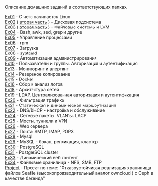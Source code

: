 Описание домашних заданий в соответствующих папках.



[Ex01](https://github.com/perhamm/otus-linux/tree/master/Ex01) - С чего начинается Linux <br/>
[Ex02](https://github.com/perhamm/otus-linux/tree/master/Ex02) ( [вторая часть](https://github.com/perhamm/otus-linux/tree/master/Ex02_part2) ) - Дисковая подсистема  <br/>
[Ex03](https://github.com/perhamm/otus-linux/tree/master/Ex03) ( [вторая часть](https://github.com/perhamm/otus-linux/tree/master/Ex03_part2) ) -  Файловые системы и LVM  <br/>
[Ex04](https://github.com/perhamm/otus-linux/tree/master/Ex04) - Bash, awk, sed, grep и другие  <br/>
[Ex05](https://github.com/perhamm/otus-linux/tree/master/Ex05) - Управление процессами  <br/>
[Ex06](https://github.com/perhamm/otus-linux/tree/master/Ex06) - rpm  <br/>
[Ex07](https://github.com/perhamm/otus-linux/tree/master/Ex07) - Загрузка <br/>
[Ex08](https://github.com/perhamm/otus-linux/tree/master/Ex08) - systemd <br/>
[Ex09](https://github.com/perhamm/otus-linux/tree/master/Ex09) - Автоматизация администрирования  <br/>
[Ex10](https://github.com/perhamm/otus-linux/tree/master/Ex10) - Пользователи и группы. Авторизация и аутентификация  <br/>
[Ex13](https://github.com/perhamm/otus-linux/tree/master/Ex13) - Мониторинг и алертинг  <br/>
[Ex14](https://github.com/perhamm/otus-linux/tree/master/Ex14) - Резервное копирование  <br/>
[Ex15](https://github.com/perhamm/otus-linux/tree/master/Ex15) - Docker  <br/>
[Ex16](https://github.com/perhamm/otus-linux/tree/master/Ex16) - Сбор и анализ логов  <br/>
[Ex18](https://github.com/perhamm/otus-linux/tree/master/Ex18) - Архитектура сетей <br/>
[Ex19](https://github.com/perhamm/otus-linux/tree/master/Ex19) - LDAP. Централизованная авторизация и аутентификация <br/>
[Ex20](https://github.com/perhamm/otus-linux/tree/master/Ex20) - Фильтрация трафика <br/>
[Ex21](https://github.com/perhamm/otus-linux/tree/master/Ex21) - Статическая и динамическая маршрутизация <br/>
[Ex22](https://github.com/perhamm/otus-linux/tree/master/Ex22) - DNS/DHCP - настройка и обслуживание <br/>
[Ex24](https://github.com/perhamm/otus-linux/tree/master/Ex24) - Сетевые пакеты. VLAN'ы. LACP <br/>
[Ex25](https://github.com/perhamm/otus-linux/tree/master/Ex25) - Мосты, туннели и VPN  <br/>
[Ex26](https://github.com/perhamm/otus-linux/tree/master/Ex26) - Web сервера   <br/>
[Ex27](https://github.com/perhamm/otus-linux/tree/master/Ex27) - Почта: SMTP, IMAP, POP3  <br/>
[Ex28](https://github.com/perhamm/otus-linux/tree/master/Ex28) - Mysql  <br/>
[Ex29](https://github.com/perhamm/otus-linux/tree/master/Ex29) - MySQL - бэкап, репликация, кластер   <br/>
[Ex30](https://github.com/perhamm/otus-linux/tree/master/Ex30) - PostgreSQL   <br/>
[Ex31](https://github.com/perhamm/otus-linux/tree/master/Ex31) - PostgreSQL cluster  <br/>
[Ex33](https://github.com/perhamm/otus-linux/tree/master/Ex33) - Динамический веб контент   <br/>
[Ex34](https://github.com/perhamm/otus-linux/tree/master/Ex34) - Файловые хранилища - NFS, SMB, FTP   <br/>
[Project](https://github.com/perhamm/otus-linux/tree/master/!Project) - Проект по теме: "Отказоустойчивая реализация хранилища файлов Seafile (высокопроизводительный аналог owncloud ) с Ceph в качестве бэкенда"  <br/>
